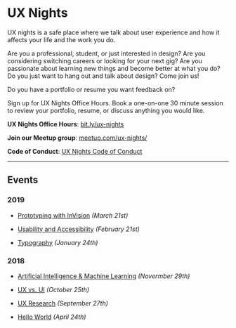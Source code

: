 # UX Nights

UX nights is a safe place where we talk about user experience and how it affects your life and the work you do.

Are you a professional, student, or just interested in design? Are you considering switching careers or looking for your next gig? Are you passionate about learning new things and become better at what you do? Do you just want to hang out and talk about design? Come join us!

Do you have a portfolio or resume you want feedback on?

Sign up for UX Nights Office Hours. Book a one-on-one 30 minute session to review your portfolio, resume, or discuss anything you would like.

**UX Nights Office Hours**: [bit.ly/ux-nights](https://www.meetup.com/ux-nights/)

**Join our Meetup group**: [meetup.com/ux-nights/](https://www.meetup.com/ux-nights/)

**Code of Conduct**: [UX Nights Code of Conduct](code-of-conduct.md)

- - -

## Events

### 2019

* [Prototyping with InVision](events/prototyping-invision) _(March 21st)_

* [Usability and Accessibility](events/usability-accessibility) _(February 21st)_

* [Typography](events/typography) _(January 24th)_

### 2018

* [Artificial Intelligence & Machine Learning](events/ai-ml) _(Novermber 29th)_

* [UX vs. UI](events/ux-vs-ui) _(October 25th)_

* [UX Research](events/ux-research) _(September 27th)_

* [Hello World](events/hello-world) _(April 24th)_

